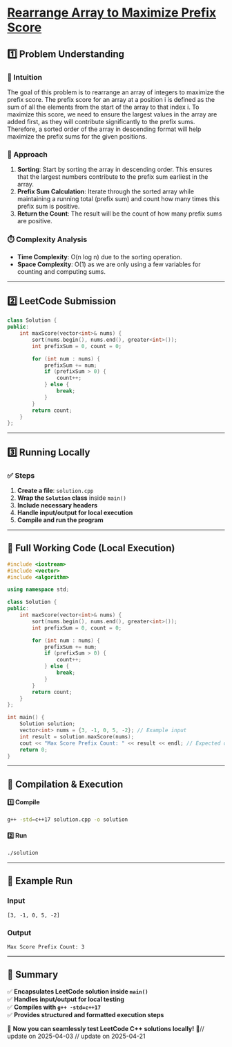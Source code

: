# **[Rearrange Array to Maximize Prefix Score](https://leetcode.com/problems/rearrange-array-to-maximize-prefix-score/description/)**  

## **1️⃣ Problem Understanding**  
### **📌 Intuition**  
The goal of this problem is to rearrange an array of integers to maximize the prefix score. The prefix score for an array at a position i is defined as the sum of all the elements from the start of the array to that index i. To maximize this score, we need to ensure the largest values in the array are added first, as they will contribute significantly to the prefix sums. Therefore, a sorted order of the array in descending format will help maximize the prefix sums for the given positions.

### **🚀 Approach**  
1. **Sorting**: Start by sorting the array in descending order. This ensures that the largest numbers contribute to the prefix sum earliest in the array.
2. **Prefix Sum Calculation**: Iterate through the sorted array while maintaining a running total (prefix sum) and count how many times this prefix sum is positive.
3. **Return the Count**: The result will be the count of how many prefix sums are positive.

### **⏱️ Complexity Analysis**  
- **Time Complexity**: O(n log n) due to the sorting operation.
- **Space Complexity**: O(1) as we are only using a few variables for counting and computing sums.

---  

## **2️⃣ LeetCode Submission**  
```cpp
class Solution {
public:
    int maxScore(vector<int>& nums) {
        sort(nums.begin(), nums.end(), greater<int>());
        int prefixSum = 0, count = 0;

        for (int num : nums) {
            prefixSum += num;
            if (prefixSum > 0) {
                count++;
            } else {
                break;
            }
        }
        return count;
    }
};
```  

---  

## **3️⃣ Running Locally**  
### **✅ Steps**  
1. **Create a file**: `solution.cpp`  
2. **Wrap the `Solution` class** inside `main()`  
3. **Include necessary headers**  
4. **Handle input/output for local execution**  
5. **Compile and run the program**  

---  

## **📝 Full Working Code (Local Execution)**  
```cpp
#include <iostream>
#include <vector>
#include <algorithm>

using namespace std;

class Solution {
public:
    int maxScore(vector<int>& nums) {
        sort(nums.begin(), nums.end(), greater<int>());
        int prefixSum = 0, count = 0;

        for (int num : nums) {
            prefixSum += num;
            if (prefixSum > 0) {
                count++;
            } else {
                break;
            }
        }
        return count;
    }
};

int main() {
    Solution solution;
    vector<int> nums = {3, -1, 0, 5, -2}; // Example input
    int result = solution.maxScore(nums);
    cout << "Max Score Prefix Count: " << result << endl; // Expected output: 3
    return 0;
}
```  

---  

## **🔧 Compilation & Execution**  
#### **1️⃣ Compile**  
```bash
g++ -std=c++17 solution.cpp -o solution
```  

#### **2️⃣ Run**  
```bash
./solution
```  

---  

## **🎯 Example Run**  
### **Input**  
```
[3, -1, 0, 5, -2]
```  
### **Output**  
```
Max Score Prefix Count: 3
```  

---  

## **📌 Summary**  
✅ **Encapsulates LeetCode solution inside `main()`**  
✅ **Handles input/output for local testing**  
✅ **Compiles with `g++ -std=c++17`**  
✅ **Provides structured and formatted execution steps**  

🚀 **Now you can seamlessly test LeetCode C++ solutions locally!** 🚀// update on 2025-04-03
// update on 2025-04-21
